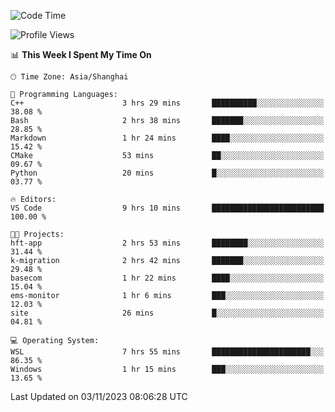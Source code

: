 <!--START_SECTION:waka-->
![Code Time](http://img.shields.io/badge/Code%20Time-1%2C334%20hrs%2012%20mins-blue)

![Profile Views](http://img.shields.io/badge/Profile%20Views-0-blue)

📊 **This Week I Spent My Time On** 

```text
🕑︎ Time Zone: Asia/Shanghai

💬 Programming Languages: 
C++                      3 hrs 29 mins       ██████████░░░░░░░░░░░░░░░   38.08 % 
Bash                     2 hrs 38 mins       ███████░░░░░░░░░░░░░░░░░░   28.85 % 
Markdown                 1 hr 24 mins        ████░░░░░░░░░░░░░░░░░░░░░   15.42 % 
CMake                    53 mins             ██░░░░░░░░░░░░░░░░░░░░░░░   09.67 % 
Python                   20 mins             █░░░░░░░░░░░░░░░░░░░░░░░░   03.77 % 

🔥 Editors: 
VS Code                  9 hrs 10 mins       █████████████████████████   100.00 % 

🐱‍💻 Projects: 
hft-app                  2 hrs 53 mins       ████████░░░░░░░░░░░░░░░░░   31.44 % 
k-migration              2 hrs 42 mins       ███████░░░░░░░░░░░░░░░░░░   29.48 % 
basecom                  1 hr 22 mins        ████░░░░░░░░░░░░░░░░░░░░░   15.04 % 
ems-monitor              1 hr 6 mins         ███░░░░░░░░░░░░░░░░░░░░░░   12.03 % 
site                     26 mins             █░░░░░░░░░░░░░░░░░░░░░░░░   04.81 % 

💻 Operating System: 
WSL                      7 hrs 55 mins       ██████████████████████░░░   86.35 % 
Windows                  1 hr 15 mins        ███░░░░░░░░░░░░░░░░░░░░░░   13.65 % 
```


 Last Updated on 03/11/2023 08:06:28 UTC
<!--END_SECTION:waka-->